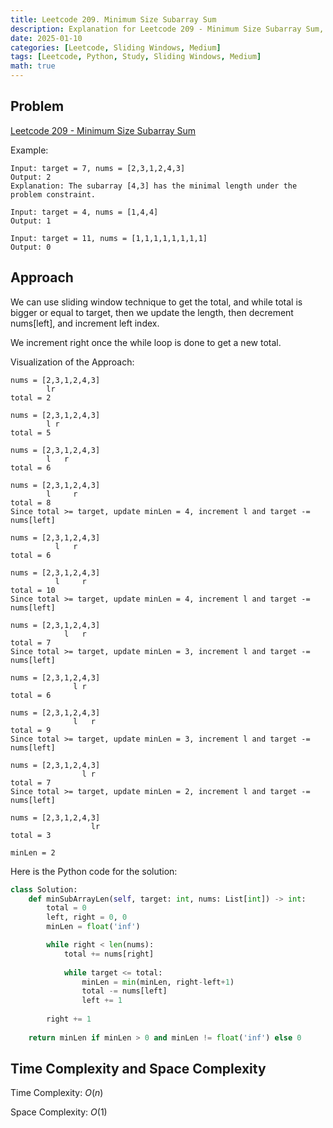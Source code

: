 ```yaml
---
title: Leetcode 209. Minimum Size Subarray Sum
description: Explanation for Leetcode 209 - Minimum Size Subarray Sum, and its solution in Python.
date: 2025-01-10
categories: [Leetcode, Sliding Windows, Medium]
tags: [Leetcode, Python, Study, Sliding Windows, Medium]
math: true
---
```


## Problem
[Leetcode 209 - Minimum Size Subarray Sum](https://leetcode.com/problems/minimum-size-subarray-sum/description/)

Example:
```
Input: target = 7, nums = [2,3,1,2,4,3]
Output: 2
Explanation: The subarray [4,3] has the minimal length under the problem constraint.

Input: target = 4, nums = [1,4,4]
Output: 1

Input: target = 11, nums = [1,1,1,1,1,1,1,1]
Output: 0
```

## Approach

We can use sliding window technique to get the total, and while total is bigger or equal to target, then we update the length, then decrement nums[left], and increment left index. 

We increment right once the while loop is done to get a new total.

Visualization of the Approach:
```
nums = [2,3,1,2,4,3]
        lr
total = 2

nums = [2,3,1,2,4,3]
        l r
total = 5

nums = [2,3,1,2,4,3]
        l   r
total = 6

nums = [2,3,1,2,4,3]
        l     r
total = 8
Since total >= target, update minLen = 4, increment l and target -= nums[left]

nums = [2,3,1,2,4,3]
          l   r
total = 6

nums = [2,3,1,2,4,3]
          l     r
total = 10
Since total >= target, update minLen = 4, increment l and target -= nums[left]

nums = [2,3,1,2,4,3]
            l   r
total = 7
Since total >= target, update minLen = 3, increment l and target -= nums[left]

nums = [2,3,1,2,4,3]
              l r
total = 6

nums = [2,3,1,2,4,3]
              l   r
total = 9
Since total >= target, update minLen = 3, increment l and target -= nums[left]

nums = [2,3,1,2,4,3]
                l r
total = 7
Since total >= target, update minLen = 2, increment l and target -= nums[left]

nums = [2,3,1,2,4,3]
                  lr
total = 3

minLen = 2
```

Here is the Python code for the solution:
```python
class Solution:
    def minSubArrayLen(self, target: int, nums: List[int]) -> int:
        total = 0
        left, right = 0, 0
        minLen = float('inf')

        while right < len(nums):
            total += nums[right]
            
            while target <= total:
                minLen = min(minLen, right-left+1)
                total -= nums[left]
                left += 1
        
        right += 1
    
    return minLen if minLen > 0 and minLen != float('inf') else 0
```
## Time Complexity and Space Complexity

Time Complexity: $O(n)$

Space Complexity: $O(1)$